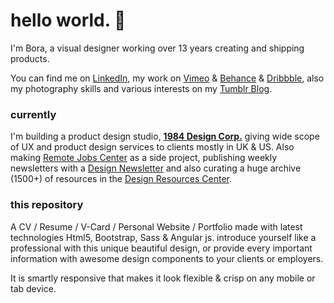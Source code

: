 # hello world. 👋

I'm Bora, a visual designer working over 13 years creating and shipping products.

You can find me on <a class="goto-social" href="https://www.linkedin.com/in/boraoztunc/" target="_blank">LinkedIn</a>, my work on <a class="goto-social" href="https://vimeo.com/boraoztunc" target="_blank">Vimeo</a> & <a class="goto-social" href="https://www.behance.net/boraoztunc" target="_blank">Behance</a> & <a href="https://dribbble.com/boraoztunc" class="goto-social" target="_blank">Dribbble</a>, also my photography skills and various interests on my <a href="https://blog.boraoztunc.net/" class="goto-social" target="_blank">Tumblr Blog</a>.

### currently

I'm building a product design studio, <b><a class="goto-social" href="https://1984.design/" target="_blank">1984 Design Corp.</a></b> giving wide scope of UX and product design services to clients mostly in UK & US. Also making <a class="goto-social" href="https://remotejobs.center/" target="_blank">Remote Jobs Center</a> as a side project, publishing weekly newsletters with a <a class="goto-social" href="https://newsletter.remotejobs.center" target="_blank">Design Newsletter</a> and also curating a huge archive (1500+) of resources in the <a class="goto-social" href="https://resources.remotejobs.center/" target="_blank">Design Resources Center</a>.

### this repository

A CV / Resume / V-Card / Personal Website / Portfolio made with latest technologies Html5, Bootstrap, Sass & Angular js. introduce yourself like a professional with this unique beautiful design, or provide every important information with awesome design components to your clients or employers.

It is smartly responsive that makes it look flexible & crisp on any mobile or tab device.
